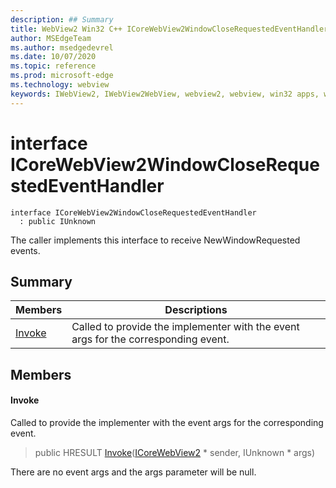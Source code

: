 ```yaml
---
description: ## Summary
title: WebView2 Win32 C++ ICoreWebView2WindowCloseRequestedEventHandler
author: MSEdgeTeam
ms.author: msedgedevrel
ms.date: 10/07/2020
ms.topic: reference
ms.prod: microsoft-edge
ms.technology: webview
keywords: IWebView2, IWebView2WebView, webview2, webview, win32 apps, win32, edge, ICoreWebView2, ICoreWebView2Controller, browser control, edge html, ICoreWebView2WindowCloseRequestedEventHandler
---
```


# interface ICoreWebView2WindowCloseRequestedEventHandler 

```
interface ICoreWebView2WindowCloseRequestedEventHandler
  : public IUnknown
```

The caller implements this interface to receive NewWindowRequested events.

## Summary

 Members                        | Descriptions
--------------------------------|---------------------------------------------
[Invoke](#invoke) | Called to provide the implementer with the event args for the corresponding event.

## Members

#### Invoke 

Called to provide the implementer with the event args for the corresponding event.

> public HRESULT [Invoke](#invoke)([ICoreWebView2](icorewebview2.md) * sender, IUnknown * args)

There are no event args and the args parameter will be null.

